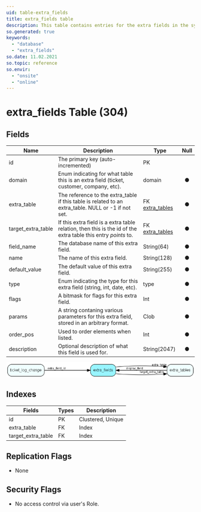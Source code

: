 ```yaml
---
uid: table-extra_fields
title: extra_fields table
description: This table contains entries for the extra fields in the system.
so.generated: true
keywords:
  - "database"
  - "extra_fields"
so.date: 11.02.2021
so.topic: reference
so.envir:
  - "onsite"
  - "online"
---
```


# extra\_fields Table (304)

## Fields

| Name | Description | Type | Null |
|------|-------------|------|:----:|
|id|The primary key (auto-incremented)|PK| |
|domain|Enum indicating for what table this is an extra field (ticket, customer, company, etc).|domain|&#x25CF;|
|extra\_table|The reference to the extra_table if this table is related to an extra_table. NULL or -1 if not set.|FK [extra_tables](extra-tables.md)|&#x25CF;|
|target\_extra\_table|If this extra field is a extra table relation, then this is the id of the extra table this entry *points* to.|FK [extra_tables](extra-tables.md)|&#x25CF;|
|field\_name|The database name of this extra field.|String(64)|&#x25CF;|
|name|The name of this extra field.|String(128)|&#x25CF;|
|default\_value|The default value of this extra field.|String(255)|&#x25CF;|
|type|Enum indicating the type for this extra field (string, int, date, etc).|type|&#x25CF;|
|flags|A bitmask for flags for this extra field.|Int|&#x25CF;|
|params|A string contaning various parameters for this extra field, stored in an arbitrary format.|Clob|&#x25CF;|
|order\_pos|Used to order elements when listed.|Int|&#x25CF;|
|description|Optional description of what this field is used for.|String(2047)|&#x25CF;|


![extra_fields table relationship diagram](./media/extra_fields.png)

## Indexes

| Fields | Types | Description |
|--------|-------|-------------|
|id |PK |Clustered, Unique |
|extra\_table |FK |Index |
|target\_extra\_table |FK |Index |

## Replication Flags

* None

## Security Flags

* No access control via user's Role.

